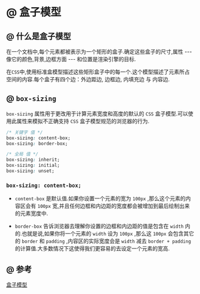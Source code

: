 # @ 盒子模型

## @ 什么是盒子模型

在一个文档中,每个元素都被表示为一个矩形的盒子.确定这些盒子的尺寸,属性 --- 像它的颜色,背景,边框方面 --- 和位置是渲染引擎的目标.

在`CSS`中,使用标准盒模型描述这些矩形盒子中的每一个.这个模型描述了元素所占空间的内容.每个盒子有四个边：外边距边, 边框边, 内填充边 与 内容边.

## @ `box-sizing`

`box-sizing` 属性用于更改用于计算元素宽度和高度的默认的 `CSS` 盒子模型.可以使用此属性来模拟不正确支持 `CSS` 盒子模型规范的浏览器的行为.

```CSS
/* 关键字 值 */
box-sizing: content-box;
box-sizing: border-box;

/* 全局 值 */
box-sizing: inherit;
box-sizing: initial;
box-sizing: unset;
```

### `box-sizing: content-box;`

- `content-box` 是默认值.如果你设置一个元素的宽为 `100px` ,那么这个元素的内容区会有 `100px` 宽,并且任何边框和内边距的宽度都会被增加到最后绘制出来的元素宽度中.

- `border-box` 告诉浏览器去理解你设置的边框和内边距的值是包含在 `width` 内的.也就是说,如果你将一个元素的 `width` 设为 `100px` ,那么这 `100px` 会包含其它的 `border` 和 `padding` ,内容区的实际宽度会是 `width` 减去 `border + padding` 的计算值.大多数情况下这使得我们更容易的去设定一个元素的宽高.

## @ 参考

<a href="https://developer.mozilla.org/zh-CN/docs/Web/CSS/CSS_Box_Model/Introduction_to_the_CSS_box_model" target="_blank">盒子模型</a>
